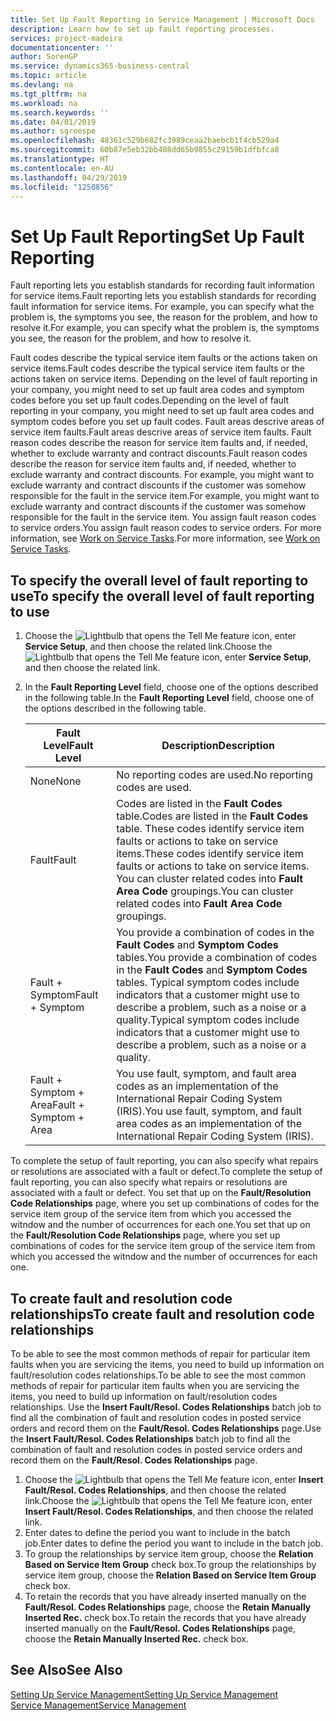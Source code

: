 ```yaml
---
title: Set Up Fault Reporting in Service Management | Microsoft Docs
description: Learn how to set up fault reporting processes.
services: project-madeira
documentationcenter: ''
author: SorenGP
ms.service: dynamics365-business-central
ms.topic: article
ms.devlang: na
ms.tgt_pltfrm: na
ms.workload: na
ms.search.keywords: ''
ms.date: 04/01/2019
ms.author: sgroespe
ms.openlocfilehash: 48361c529b682fc3989ceaa2baebcb1f4cb529a4
ms.sourcegitcommit: 60b87e5eb32bb408dd65b9855c29159b1dfbfca8
ms.translationtype: HT
ms.contentlocale: en-AU
ms.lasthandoff: 04/29/2019
ms.locfileid: "1250856"
---
```

# <a name="set-up-fault-reporting"></a><span data-ttu-id="36ae4-103">Set Up Fault Reporting</span><span class="sxs-lookup"><span data-stu-id="36ae4-103">Set Up Fault Reporting</span></span>
<span data-ttu-id="36ae4-104">Fault reporting lets you establish standards for recording fault information for service items.</span><span class="sxs-lookup"><span data-stu-id="36ae4-104">Fault reporting lets you establish standards for recording fault information for service items.</span></span> <span data-ttu-id="36ae4-105">For example, you can specify what the problem is, the symptoms you see, the reason for the problem, and how to resolve it.</span><span class="sxs-lookup"><span data-stu-id="36ae4-105">For example, you can specify what the problem is, the symptoms you see, the reason for the problem, and how to resolve it.</span></span>  

<span data-ttu-id="36ae4-106">Fault codes describe the typical service item faults or the actions taken on service items.</span><span class="sxs-lookup"><span data-stu-id="36ae4-106">Fault codes describe the typical service item faults or the actions taken on service items.</span></span> <span data-ttu-id="36ae4-107">Depending on the level of fault reporting in your company, you might need to set up fault area codes and symptom codes before you set up fault codes.</span><span class="sxs-lookup"><span data-stu-id="36ae4-107">Depending on the level of fault reporting in your company, you might need to set up fault area codes and symptom codes before you set up fault codes.</span></span> <span data-ttu-id="36ae4-108">Fault areas descrive areas of service item faults.</span><span class="sxs-lookup"><span data-stu-id="36ae4-108">Fault areas descrive areas of service item faults.</span></span> <span data-ttu-id="36ae4-109">Fault reason codes describe the reason for service item faults and, if needed, whether to exclude warranty and contract discounts.</span><span class="sxs-lookup"><span data-stu-id="36ae4-109">Fault reason codes describe the reason for service item faults and, if needed, whether to exclude warranty and contract discounts.</span></span> <span data-ttu-id="36ae4-110">For example, you might want to exclude warranty and contract discounts if the customer was somehow responsible for the fault in the service item.</span><span class="sxs-lookup"><span data-stu-id="36ae4-110">For example, you might want to exclude warranty and contract discounts if the customer was somehow responsible for the fault in the service item.</span></span> <span data-ttu-id="36ae4-111">You assign fault reason codes to service orders.</span><span class="sxs-lookup"><span data-stu-id="36ae4-111">You assign fault reason codes to service orders.</span></span> <span data-ttu-id="36ae4-112">For more information, see [Work on Service Tasks](service-how-to-work-on-service-tasks.md).</span><span class="sxs-lookup"><span data-stu-id="36ae4-112">For more information, see [Work on Service Tasks](service-how-to-work-on-service-tasks.md).</span></span>  

## <a name="to-specify-the-overall-level-of-fault-reporting-to-use"></a><span data-ttu-id="36ae4-113">To specify the overall level of fault reporting to use</span><span class="sxs-lookup"><span data-stu-id="36ae4-113">To specify the overall level of fault reporting to use</span></span>
1. <span data-ttu-id="36ae4-114">Choose the ![Lightbulb that opens the Tell Me feature](media/ui-search/search_small.png "Tell me what you want to do") icon, enter **Service Setup**, and then choose the related link.</span><span class="sxs-lookup"><span data-stu-id="36ae4-114">Choose the ![Lightbulb that opens the Tell Me feature](media/ui-search/search_small.png "Tell me what you want to do") icon, enter **Service Setup**, and then choose the related link.</span></span>
2. <span data-ttu-id="36ae4-115">In the **Fault Reporting Level** field, choose one of the options described in the following table.</span><span class="sxs-lookup"><span data-stu-id="36ae4-115">In the **Fault Reporting Level** field, choose one of the options described in the following table.</span></span>  

    |<span data-ttu-id="36ae4-116">**Fault Level**</span><span class="sxs-lookup"><span data-stu-id="36ae4-116">**Fault Level**</span></span>|<span data-ttu-id="36ae4-117">**Description**</span><span class="sxs-lookup"><span data-stu-id="36ae4-117">**Description**</span></span>|  
    |------------|-------------|  
    |<span data-ttu-id="36ae4-118">None</span><span class="sxs-lookup"><span data-stu-id="36ae4-118">None</span></span> | <span data-ttu-id="36ae4-119">No reporting codes are used.</span><span class="sxs-lookup"><span data-stu-id="36ae4-119">No reporting codes are used.</span></span>|  
    |<span data-ttu-id="36ae4-120">Fault</span><span class="sxs-lookup"><span data-stu-id="36ae4-120">Fault</span></span> | <span data-ttu-id="36ae4-121">Codes are listed in the **Fault Codes** table.</span><span class="sxs-lookup"><span data-stu-id="36ae4-121">Codes are listed in the **Fault Codes** table.</span></span> <span data-ttu-id="36ae4-122">These codes identify service item faults or actions to take on service items.</span><span class="sxs-lookup"><span data-stu-id="36ae4-122">These codes identify service item faults or actions to take on service items.</span></span> <span data-ttu-id="36ae4-123">You can cluster related codes into **Fault Area Code** groupings.</span><span class="sxs-lookup"><span data-stu-id="36ae4-123">You can cluster related codes into **Fault Area Code** groupings.</span></span>|  
    |<span data-ttu-id="36ae4-124">Fault + Symptom</span><span class="sxs-lookup"><span data-stu-id="36ae4-124">Fault + Symptom</span></span> | <span data-ttu-id="36ae4-125">You provide a combination of codes in the **Fault Codes** and **Symptom Codes** tables.</span><span class="sxs-lookup"><span data-stu-id="36ae4-125">You provide a combination of codes in the **Fault Codes** and **Symptom Codes** tables.</span></span> <span data-ttu-id="36ae4-126">Typical symptom codes include indicators that a customer might use to describe a problem, such as a noise or a quality.</span><span class="sxs-lookup"><span data-stu-id="36ae4-126">Typical symptom codes include indicators that a customer might use to describe a problem, such as a noise or a quality.</span></span>|  
    |<span data-ttu-id="36ae4-127">Fault + Symptom + Area</span><span class="sxs-lookup"><span data-stu-id="36ae4-127">Fault + Symptom + Area</span></span> | <span data-ttu-id="36ae4-128">You use fault, symptom, and fault area codes as an implementation of the International Repair Coding System (IRIS).</span><span class="sxs-lookup"><span data-stu-id="36ae4-128">You use fault, symptom, and fault area codes as an implementation of the International Repair Coding System (IRIS).</span></span>|  

<span data-ttu-id="36ae4-129">To complete the setup of fault reporting, you can also specify what repairs or resolutions are associated with a fault or defect.</span><span class="sxs-lookup"><span data-stu-id="36ae4-129">To complete the setup of fault reporting, you can also specify what repairs or resolutions are associated with a fault or defect.</span></span> <span data-ttu-id="36ae4-130">You set that up on the **Fault/Resolution Code Relationships** page, where you set up combinations of codes for the service item group of the service item from which you accessed the witndow and the number of occurrences for each one.</span><span class="sxs-lookup"><span data-stu-id="36ae4-130">You set that up on the **Fault/Resolution Code Relationships** page, where you set up combinations of codes for the service item group of the service item from which you accessed the witndow and the number of occurrences for each one.</span></span>

## <a name="to-create-fault-and-resolution-code-relationships"></a><span data-ttu-id="36ae4-131">To create fault and resolution code relationships</span><span class="sxs-lookup"><span data-stu-id="36ae4-131">To create fault and resolution code relationships</span></span>
<!--this needs to go in a working with topic-->
<span data-ttu-id="36ae4-132"> To be able to see the most common methods of repair for particular item faults when you are servicing the items, you need to build up information on fault/resolution codes relationships.</span><span class="sxs-lookup"><span data-stu-id="36ae4-132">To be able to see the most common methods of repair for particular item faults when you are servicing the items, you need to build up information on fault/resolution codes relationships.</span></span> <span data-ttu-id="36ae4-133">Use the **Insert Fault/Resol. Codes Relationships** batch job to find all the combination of fault and resolution codes in posted service orders and record them on the **Fault/Resol. Codes Relationships** page.</span><span class="sxs-lookup"><span data-stu-id="36ae4-133">Use the **Insert Fault/Resol. Codes Relationships** batch job to find all the combination of fault and resolution codes in posted service orders and record them on the **Fault/Resol. Codes Relationships** page.</span></span>

1. <span data-ttu-id="36ae4-134">Choose the ![Lightbulb that opens the Tell Me feature](media/ui-search/search_small.png "Tell me what you want to do") icon, enter **Insert Fault/Resol. Codes Relationships**, and then choose the related link.</span><span class="sxs-lookup"><span data-stu-id="36ae4-134">Choose the ![Lightbulb that opens the Tell Me feature](media/ui-search/search_small.png "Tell me what you want to do") icon, enter **Insert Fault/Resol. Codes Relationships**, and then choose the related link.</span></span>  
2. <span data-ttu-id="36ae4-135">Enter dates to define the period you want to include in the batch job.</span><span class="sxs-lookup"><span data-stu-id="36ae4-135">Enter dates to define the period you want to include in the batch job.</span></span>  
3. <span data-ttu-id="36ae4-136">To group the relationships by service item group, choose the **Relation Based on Service Item Group** check box.</span><span class="sxs-lookup"><span data-stu-id="36ae4-136">To group the relationships by service item group, choose the **Relation Based on Service Item Group** check box.</span></span>  
4. <span data-ttu-id="36ae4-137">To retain the records that you have already inserted manually on the **Fault/Resol. Codes Relationships** page, choose the **Retain Manually Inserted Rec.** check box.</span><span class="sxs-lookup"><span data-stu-id="36ae4-137">To retain the records that you have already inserted manually on the **Fault/Resol. Codes Relationships** page, choose the **Retain Manually Inserted Rec.** check box.</span></span>  

## <a name="see-also"></a><span data-ttu-id="36ae4-138">See Also</span><span class="sxs-lookup"><span data-stu-id="36ae4-138">See Also</span></span>
[<span data-ttu-id="36ae4-139">Setting Up Service Management</span><span class="sxs-lookup"><span data-stu-id="36ae4-139">Setting Up Service Management</span></span>](service-setup-service.md)  
[<span data-ttu-id="36ae4-140">Service Management</span><span class="sxs-lookup"><span data-stu-id="36ae4-140">Service Management</span></span>](service-service.md)  
